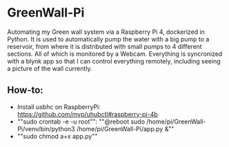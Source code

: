 # GreenWall-Pi
Automating my Green wall system via a Raspberry Pi 4, dockerized in Python. It is used to automatically pump the water with a big pump to a reservoir, from where it is distributed with small pumps to 4 different sections. All of which is monitored by a Webcam.
Everything is syncronized with a blynk app so that I can control everything remotely, including seeing a picture of the wall currently.

## How-to:
- Install usbhc on RaspberryPi: https://github.com/mvp/uhubctl#raspberry-pi-4b
- ""sudo crontab -e -u root"": ""@reboot sudo /home/pi/GreenWall-Pi/venv/bin/python3 /home/pi/GreenWall-Pi/app.py &""
- ""sudo chmod a+x app.py""
